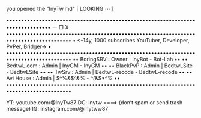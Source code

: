    you opened the "InyTw.md"              [ LOOKING ⋯ ]

••••••••••••••••••••••••••••••••••••••••••••••••••••••••••••••••••••••••••••••• ー □ X 
••••••••••••••••••••••••••••••••••••••••••••••••••••••••••••••••••••••••••••••••••••••
•            <-14y, 1000 subscribes YouTuber, Developer, PvPer, Bridger->            •
••••••••••••••••••••••••••••••••••••••••••••••••••••••••••••••••••••••••••••••••••••••
•• BoringSRV  : Owner                    |                InyBot   -        Bot-Lah ••
•• BedtwL.com : Admin                    |                 InyGM   -          InyGM ••
•• BlackPvP   : Admin                    |            BedtwLSite   -     BedtwLSite ••
•• TwSrv      : Admin                    |         BedtwL-recode   -  BedtwL-recode ••
•• Avi House  : Admin                    |             $^%&$*^&%   -       ^(*&$*^% ••
••••••••••••••••••••••••••••••••••••••••••••••••••••••••••••••••••••••••••••••••••••••
  <!---                                                                          ---!>
                                YT: youtube.com/@InyTw87
                DC: inytw    ====>     (donʼt spam or send trash message)
                            IG: instagram.com/@inytww87
  <!---                                                                          ---!>
